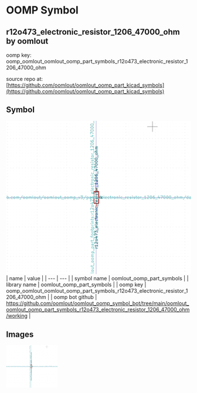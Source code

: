 # OOMP Symbol  
## r12o473_electronic_resistor_1206_47000_ohm  by oomlout  
  
oomp key: oomp_oomlout_oomlout_oomp_part_symbols_r12o473_electronic_resistor_1206_47000_ohm  
  
source repo at: [https://github.com/oomlout/oomlout_oomp_part_kicad_symbols](https://github.com/oomlout/oomlout_oomp_part_kicad_symbols)  
## Symbol  
  
[![working.png](working_600.png)](working.png)  
| name | value | 
| --- | --- | 
| symbol name | oomlout_oomp_part_symbols | 
| library name | oomlout_oomp_part_symbols | 
| oomp key | oomp_oomlout_oomlout_oomp_part_symbols_r12o473_electronic_resistor_1206_47000_ohm | 
| oomp bot github | https://github.com/oomlout/oomlout_oomp_symbol_bot/tree/main/oomlout_oomlout_oomp_part_symbols_r12o473_electronic_resistor_1206_47000_ohm/working | 
## Images  
  
[![working.png](working_140.png)](working.png)  
